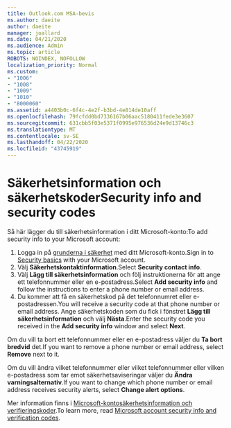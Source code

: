 ```yaml
---
title: Outlook.com MSA-bevis
ms.author: daeite
author: daeite
manager: joallard
ms.date: 04/21/2020
ms.audience: Admin
ms.topic: article
ROBOTS: NOINDEX, NOFOLLOW
localization_priority: Normal
ms.custom:
- "1006"
- "1008"
- "1009"
- "1010"
- "8000060"
ms.assetid: a4403b0c-6f4c-4e2f-b3bd-4e814de10aff
ms.openlocfilehash: 79fcfdd0bd7336167b06aac5180411fede3e3607
ms.sourcegitcommit: 631cbb5f03e5371f0995e976536d24e9d13746c3
ms.translationtype: MT
ms.contentlocale: sv-SE
ms.lasthandoff: 04/22/2020
ms.locfileid: "43745919"
---
```

# <a name="security-info-and-security-codes"></a><span data-ttu-id="364ed-102">Säkerhetsinformation och säkerhetskoder</span><span class="sxs-lookup"><span data-stu-id="364ed-102">Security info and security codes</span></span>

<span data-ttu-id="364ed-103">Så här lägger du till säkerhetsinformation i ditt Microsoft-konto:</span><span class="sxs-lookup"><span data-stu-id="364ed-103">To add security info to your Microsoft account:</span></span>

1. <span data-ttu-id="364ed-104">Logga in på [grunderna i säkerhet](https://account.microsoft.com/security) med ditt Microsoft-konto.</span><span class="sxs-lookup"><span data-stu-id="364ed-104">Sign in to [Security basics](https://account.microsoft.com/security) with your Microsoft account.</span></span>
1. <span data-ttu-id="364ed-105">Välj **Säkerhetskontaktinformation**.</span><span class="sxs-lookup"><span data-stu-id="364ed-105">Select **Security contact info**.</span></span>
1. <span data-ttu-id="364ed-106">Välj **Lägg till säkerhetsinformation** och följ instruktionerna för att ange ett telefonnummer eller en e-postadress.</span><span class="sxs-lookup"><span data-stu-id="364ed-106">Select **Add security info** and follow the instructions to enter a phone number or email address.</span></span>
1. <span data-ttu-id="364ed-107">Du kommer att få en säkerhetskod på det telefonnumret eller e-postadressen.</span><span class="sxs-lookup"><span data-stu-id="364ed-107">You will receive a security code at that phone number or email address.</span></span> <span data-ttu-id="364ed-108">Ange säkerhetskoden som du fick i fönstret **Lägg till säkerhetsinformation** och välj **Nästa**.</span><span class="sxs-lookup"><span data-stu-id="364ed-108">Enter the security code you received in the **Add security info** window and select **Next**.</span></span>

<span data-ttu-id="364ed-109">Om du vill ta bort ett telefonnummer eller en e-postadress väljer du **Ta bort bredvid** det.</span><span class="sxs-lookup"><span data-stu-id="364ed-109">If you want to remove a phone number or email address, select **Remove** next to it.</span></span>

<span data-ttu-id="364ed-110">Om du vill ändra vilket telefonnummer eller vilket telefonnummer eller vilken e-postadress som tar emot säkerhetsaviseringar väljer du **Ändra varningsalternativ**.</span><span class="sxs-lookup"><span data-stu-id="364ed-110">If you want to change which phone number or email address receives security alerts, select **Change alert options**.</span></span>

<span data-ttu-id="364ed-111">Mer information finns i [Microsoft-kontosäkerhetsinformation och verifieringskoder](https://support.microsoft.com/help/12428/).</span><span class="sxs-lookup"><span data-stu-id="364ed-111">To learn more, read [Microsoft account security info and verification codes](https://support.microsoft.com/help/12428/).</span></span>